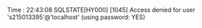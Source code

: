 Time : 22:43:08
SQLSTATE[HY000] [1045] Access denied for user 's215013395'@'localhost' (using password: YES)

